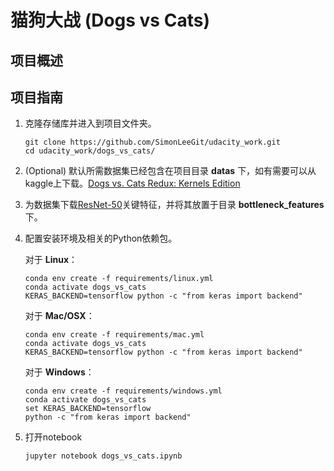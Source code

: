 # 猫狗大战 (Dogs vs Cats)

## 项目概述

## 项目指南

1. 克隆存储库并进入到项目文件夹。

   ```
   git clone https://github.com/SimonLeeGit/udacity_work.git
   cd udacity_work/dogs_vs_cats/
   ```

2. (Optional) 默认所需数据集已经包含在项目目录 __datas__ 下，如有需要可以从kaggle上下载。[Dogs vs. Cats Redux: Kernels Edition](https://www.kaggle.com/c/dogs-vs-cats-redux-kernels-edition/data)

3. 为数据集下载[ResNet-50](https://s3.cn-north-1.amazonaws.com.cn/static-documents/nd101/DLND+documents/DogResnet50Data.npz)关键特征，并将其放置于目录 __bottleneck_features__ 下。

4. 配置安装环境及相关的Python依赖包。

   对于 __Linux__：

   ```
   conda env create -f requirements/linux.yml
   conda activate dogs_vs_cats
   KERAS_BACKEND=tensorflow python -c "from keras import backend"
   ```

   对于 __Mac/OSX__：

   ```
   conda env create -f requirements/mac.yml
   conda activate dogs_vs_cats
   KERAS_BACKEND=tensorflow python -c "from keras import backend"
   ```

   对于 __Windows__：

   ```
   conda env create -f requirements/windows.yml
   conda activate dogs_vs_cats
   set KERAS_BACKEND=tensorflow
   python -c "from keras import backend"
   ```

5. 打开notebook

   ```
   jupyter notebook dogs_vs_cats.ipynb
   ```
